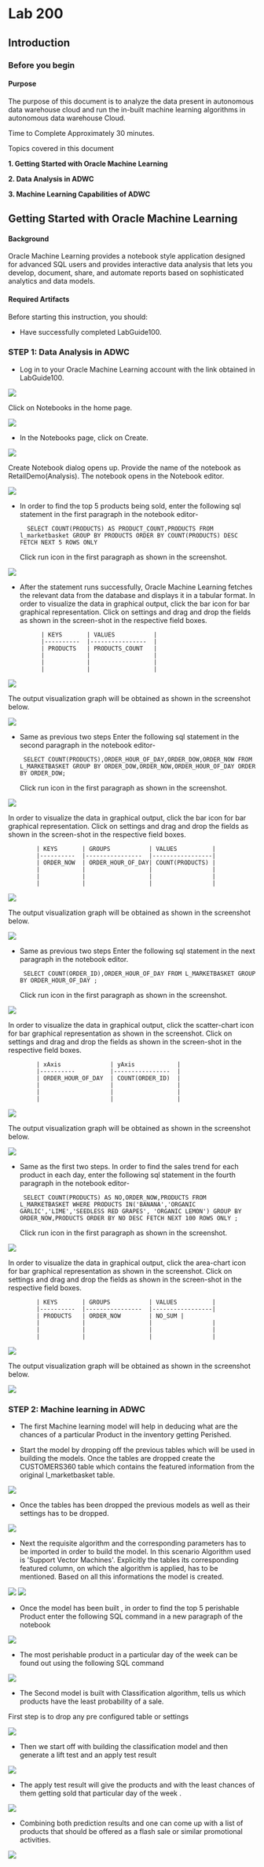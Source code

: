 # Lab 200
 

## Introduction


### Before you begin
#### Purpose
The purpose of this document is to analyze the data present in autonomous data warehouse cloud and run the in-built machine learning algorithms in autonomous data warehouse Cloud.

Time to Complete
Approximately 30 minutes.

Topics covered in this document

**1. Getting Started with Oracle Machine Learning**

**2. Data Analysis in ADWC**

**3. Machine Learning Capabilities of ADWC**


## Getting Started with Oracle Machine Learning


#### Background

Oracle Machine Learning provides a notebook style application designed for advanced SQL users and provides interactive data analysis that lets you develop, document, share, and automate reports based on sophisticated analytics and data models. 

#### Required Artifacts
Before starting this instruction, you should:
-	Have successfully completed LabGuide100.

### **STEP 1**: Data Analysis in ADWC


- Log in to your Oracle Machine Learning account with the link obtained in LabGuide100.

![](./images/login.png)

   Click on Notebooks in the home page.
   
![](./images/notebook.png)


- In the Notebooks page, click on Create.

![](./images/createnotebook.png)

   Create Notebook dialog opens up. Provide the name of the notebook as RetailDemo(Analysis). The notebook opens in the Notebook editor.

![](./images/createnotebookdialogbox.png)


- In order to find the top 5 products being sold, enter the following sql statement in the first paragraph in the notebook editor-

        SELECT COUNT(PRODUCTS) AS PRODUCT_COUNT,PRODUCTS FROM l_marketbasket GROUP BY PRODUCTS ORDER BY COUNT(PRODUCTS) DESC FETCH NEXT 5 ROWS ONLY 

   Click run icon in the first paragraph as shown in the screenshot.
   
![](./images/firstsql.png)


- After the statement runs successfully, Oracle Machine Learning fetches the relevant data from the database and displays it in a tabular format. 
   In order to visualize the data in graphical output, click the bar icon for bar graphical representation.
   Click on settings and drag and drop the fields as shown in the screen-shot in the respective field boxes.
   
            | KEYS       | VALUES           |     
            |----------  |----------------  |
            | PRODUCTS   | PRODUCTS_COUNT   |     
            |            |                  |     
            |            |                  |     
            |            |                  |    

![](./images/firstsqlmid1.png)

   The output visualization graph will be obtained as shown in the screenshot below.

![](./images/firstsqloutput.png)


-  Same as previous two steps 
   Enter the following sql statement in the second paragraph in the notebook editor-

        SELECT COUNT(PRODUCTS),ORDER_HOUR_OF_DAY,ORDER_DOW,ORDER_NOW FROM L_MARKETBASKET GROUP BY ORDER_DOW,ORDER_NOW,ORDER_HOUR_OF_DAY ORDER BY ORDER_DOW; 

    Click run icon in the first paragraph as shown in the screenshot.

![](./images/secondsql.png)

   In order to visualize the data in graphical output, click the bar icon for bar graphical representation.
   Click on settings and drag and drop the fields as shown in the screen-shot in the respective field boxes.
       
            | KEYS       | GROUPS           | VALUES          |  
            |----------  |----------------  |-----------------|
            | ORDER_NOW  | ORDER_HOUR_OF_DAY| COUNT(PRODUCTS) |    
            |            |                  |                 |
            |            |                  |                 |
            |            |                  |                 |
       
![](./images/secondsqlmid.png)

   The output visualization graph will be obtained as shown in the screenshot below.
   
![](./images/secondsqloutput.png)


-  Same as previous two steps 
   Enter the following sql statement in the next paragraph in the notebook editor. 

        SELECT COUNT(ORDER_ID),ORDER_HOUR_OF_DAY FROM L_MARKETBASKET GROUP BY ORDER_HOUR_OF_DAY ;
   Click run icon in the first paragraph as shown in the screenshot.

![](./images/thirdsql.png)

   In order to visualize the data in graphical output, click the scatter-chart icon for bar graphical representation as shown in the screenshot.
   Click on settings and drag and drop the fields as shown in the screen-shot in the respective field boxes.
   
            | xAxis              | yAxis            |          
            |----------          |----------------  |
            | ORDER_HOUR_OF_DAY  | COUNT(ORDER_ID)  |                 
            |                    |                  |                 
            |                    |                  |                 
            |                    |                  |                 
       
![](./images/thirdsqlmid.png)

   The output visualization graph will be obtained as shown in the screenshot below.
   
![](./images/thirdsqloutput.png)


-  Same as the first two steps.
   In order to find the sales trend for each product in each day, enter the following sql statement in the fourth paragraph in the notebook editor-

        SELECT COUNT(PRODUCTS) AS NO,ORDER_NOW,PRODUCTS FROM L_MARKETBASKET WHERE PRODUCTS IN('BANANA','ORGANIC GARLIC','LIME','SEEDLESS RED GRAPES', 'ORGANIC LEMON') GROUP BY ORDER_NOW,PRODUCTS ORDER BY NO DESC FETCH NEXT 100 ROWS ONLY ;
   Click run icon in the first paragraph as shown in the screenshot.

![](./images/fourthsql.png)

   In order to visualize the data in graphical output, click the area-chart icon for bar graphical representation as shown in the screenshot.
   Click on settings and drag and drop the fields as shown in the screen-shot in the respective field boxes.
       
           
            | KEYS       | GROUPS           | VALUES          |  
            |----------  |----------------  |-----------------|
            | PRODUCTS   | ORDER_NOW        | NO_SUM |    
            |            |                  |                 |
            |            |                  |                 |
            |            |                  |                 |
       
![](./images/fourthsqlmid.png)

   The output visualization graph will be obtained as shown in the screenshot below.
   
![](./images/fourthsqloutput.png)


### **STEP 2**:  Machine learning in ADWC

- The first Machine learning model will help in deducing what are the chances of a particular Product in the inventory getting Perished.

- Start the model by dropping off the previous tables which will be used in building the models.
Once the tables are dropped create the CUSTOMERS360 table which contains the featured information from the original l_marketbasket table.

![](./images/Capture1b.PNG)

- Once the tables has been dropped the previous models as well as their settings has to be dropped.

![](./images/Capture2b.PNG)

- Next the requisite algorithm and the corresponding parameters has to be imported in order to build the model. In this scenario Algorithm used is 'Support Vector Machines'. Explicitly the tables its corresponding featured column, on which the algorithm is applied, has to be mentioned. Based on all this informations the model is created.

![](./images/Capture3b.PNG)
![](./images/Capture4b.PNG)

- Once the model has been built , in order to find the top 5 perishable Product enter the following SQL command in a new paragraph of the notebook

![](./images/Capture5b.PNG)

- The most perishable product in a particular day of the week can be found out using the following SQL command 

![](./images/Capture6b.PNG)

- The Second model is built with Classification algorithm, tells us which products have the least probability of a sale. 

First step is to drop any pre configured table or settings

![](./images/Capture7b.PNG)

- Then we start off with building the classification model and then generate a lift test and an apply test result

![](./images/Capture10.PNG)

- The apply test result will give the products and with the least chances of them getting sold that particular day of the week .

![](./images/Capture9b.PNG)

- Combining both prediction results and one can come up with a list of products that should be offered as a flash sale or similar promotional activities. 

![](./images/Capture11b.PNG)